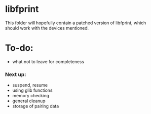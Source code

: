 # libfprint
This folder will hopefully contain a patched version of libfprint, which should work with the devices mentioned.

# To-do:
- what not to leave for completeness
### Next up:
- suspend, resume
- using glib functions
- memory checking
- general cleanup
- storage of pairing data
